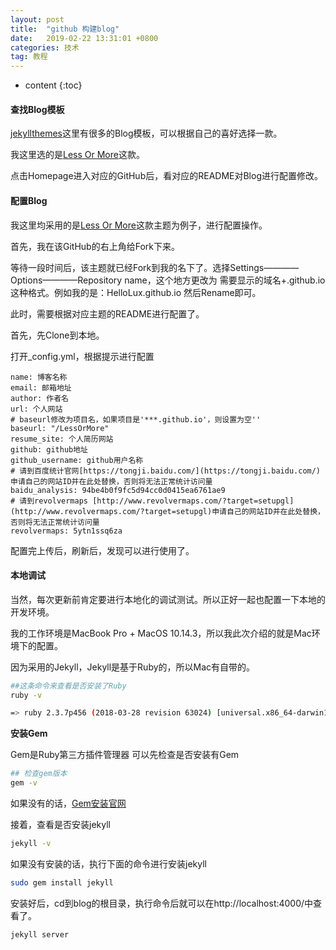 ```yaml
---
layout: post
title:  "github 构建blog"
date:   2019-02-22 13:31:01 +0800
categories: 技术
tag: 教程
---
```


* content
{:toc}


#### 查找Blog模板

[jekyllthemes](http://jekyllthemes.org/)这里有很多的Blog模板，可以根据自己的喜好选择一款。

我这里选的是[Less Or More](http://jekyllthemes.org/themes/Less-Or-More/)这款。

点击Homepage进入对应的GitHub后，看对应的README对Blog进行配置修改。

#### 配置Blog

我这里均采用的是[Less Or More](http://jekyllthemes.org/themes/Less-Or-More/)这款主题为例子，进行配置操作。

首先，我在该GitHub的右上角给Fork下来。

等待一段时间后，该主题就已经Fork到我的名下了。选择Settings————Options————Repository name，这个地方更改为 需要显示的域名+.github.io 这种格式。例如我的是：HelloLux.github.io 然后Rename即可。

此时，需要根据对应主题的README进行配置了。

首先，先Clone到本地。

打开_config.yml，根据提示进行配置

```shell
name: 博客名称
email: 邮箱地址
author: 作者名
url: 个人网站
# baseurl修改为项目名，如果项目是'***.github.io'，则设置为空''
baseurl: "/LessOrMore"
resume_site: 个人简历网站
github: github地址
github_username: github用户名称
# 请到百度统计官网[https://tongji.baidu.com/](https://tongji.baidu.com/)申请自己的网站ID并在此处替换，否则将无法正常统计访问量
baidu_analysis: 94be4b0f9fc5d94cc0d0415ea6761ae9
# 请到revolvermaps [http://www.revolvermaps.com/?target=setupgl](http://www.revolvermaps.com/?target=setupgl)申请自己的网站ID并在此处替换，否则将无法正常统计访问量
revolvermaps: 5ytn1ssq6za
```

配置完上传后，刷新后，发现可以进行使用了。

#### 本地调试

当然，每次更新前肯定要进行本地化的调试测试。所以正好一起也配置一下本地的开发环境。

我的工作环境是MacBook Pro + MacOS 10.14.3，所以我此次介绍的就是Mac环境下的配置。

因为采用的Jekyll，Jekyll是基于Ruby的，所以Mac有自带的。

```bash
##这条命令来查看是否安装了Ruby
ruby -v

=> ruby 2.3.7p456 (2018-03-28 revision 63024) [universal.x86_64-darwin18]
```

**安装Gem**

Gem是Ruby第三方插件管理器
可以先检查是否安装有Gem
```bash
## 检查gem版本
gem -v
```
如果没有的话，[Gem安装官网](https://rubygems.org/pages/download)

接着，查看是否安装jekyll
```bash
jekyll -v
```

如果没有安装的话，执行下面的命令进行安装jekyll
```bash
sudo gem install jekyll
```

安装好后，cd到blog的根目录，执行命令后就可以在http://localhost:4000/中查看了。
```bash
jekyll server
```